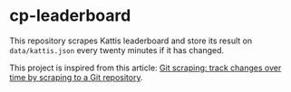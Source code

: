 # cp-leaderboard

This repository scrapes Kattis leaderboard and store its result on `data/kattis.json` every twenty minutes if it has changed.

This project is inspired from this article: [Git scraping: track changes over time by scraping to a Git repository][git-scraping].

[git-scraping]: https://simonwillison.net/2020/Oct/9/git-scraping/
